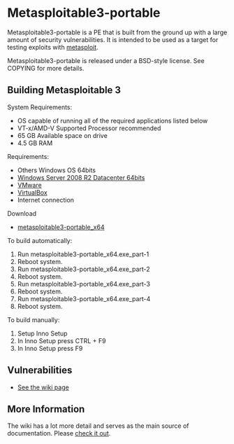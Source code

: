 # Metasploitable3-portable

Metasploitable3-portable is a PE that is built from the ground up with a large amount of security vulnerabilities. It is intended to be used as a target for testing exploits with [metasploit](https://github.com/rapid7/metasploit-framework).

Metasploitable3-portable is released under a BSD-style license. See COPYING for more details.

## Building Metasploitable 3
System Requirements:
* OS capable of running all of the required applications listed below
* VT-x/AMD-V Supported Processor recommended
* 65 GB Available space on drive
* 4.5 GB RAM

Requirements:
* Others Windows OS 64bits
* [Windows Server 2008 R2 Datacenter 64bits](https://mega.nz/#!ePRRhYaL!ntgdgPv5x770LIhkQ52IoaC9pP4ExE-zWkXP_uFNPI0)
* [VMware](https://www.vmware.com/fr/products/workstation-player.html)
* [VirtualBox](https://www.virtualbox.org/wiki/Downloads)
* Internet connection

Download

* [metasploitable3-portable_x64](https://#.nz)

To build automatically:
1. Run metasploitable3-portable_x64.exe_part-1
2. Reboot system.
3. Run metasploitable3-portable_x64.exe_part-2
4. Reboot system.
5. Run metasploitable3-portable_x64.exe_part-3
6. Reboot system.
7. Run metasploitable3-portable_x64.exe_part-4
8. Reboot system.

To build manually:

1. Setup Inno Setup 
2. In Inno Setup press CTRL + F9
3. In Inno Setup press F9

## Vulnerabilities
* [See the wiki page](https://github.com/rapid7/Metasploitable3/wiki/Vulnerabilities)

## More Information
The wiki has a lot more detail and serves as the main source of documentation. Please [check it out](https://github.com/rapid7/metasploitable3/wiki).
